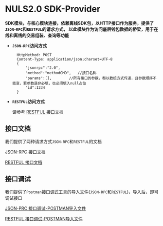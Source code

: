 # NULS2.0 SDK-Provider

**SDK模块，与核心模块连接，依赖离线SDK包，以HTTP接口作为服务，提供了`JSON-RPC`和`RESTFUL`的请求方式，
以此模块作为访问底层钱包数据的桥梁，用于在线和离线的交易组装、查询等功能**


- **`JSON-RPC`访问方式**

        HttpMethod: POST
        Content-Type: application/json;charset=UTF-8
        {
            "jsonrpc":"2.0",
            "method":"methodCMD",   //接口名称
            "params":[],	    //所有接口的参数，都以数组方式传递，且参数顺序不能变，若参数是非必填，也必须填入null占位
            "id":1234
        }

- **`RESTFUL`访问方式**

     请参考 [RESTFUL 接口文档](./documents/nuls-sdk-provider_RESTFUL.md)


## 接口文档

我们提供了两种请求方式`JSON-RPC`和`RESTFUL`的文档

[JSON-RPC 接口文档](./documents/nuls-sdk-provider_JSONRPC.md)

[RESTFUL 接口文档](./documents/nuls-sdk-provider_RESTFUL.md)

## 接口调试

我们提供了`Postman`接口调式工具的导入文件(`JSON-RPC`和`RESTFUL`)，导入后，即可调试接口

[JSON-PRC 接口调试-POSTMAN导入文件](./documents/nuls-sdk-provider_Postman_JSONRPC.json)

[RESTFUL 接口调试-POSTMAN导入文件](./documents/nuls-sdk-provider_Postman_RESTFUL.json)